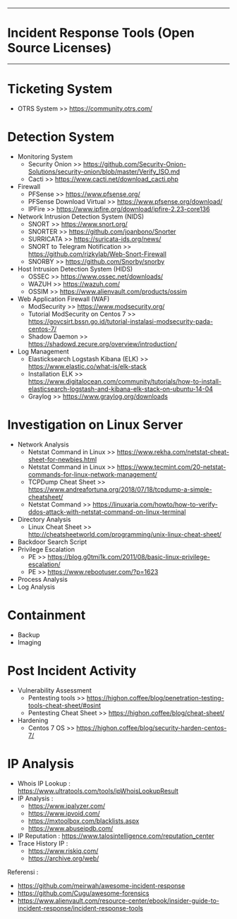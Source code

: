 -------------------------------------------------------
# Incident Response Tools (Open Source Licenses)
-------------------------------------------------------

# Ticketing System
 - OTRS System >> https://community.otrs.com/
 
# Detection System
 - Monitoring System 
   * Security Onion >> https://github.com/Security-Onion-Solutions/security-onion/blob/master/Verify_ISO.md
   * Cacti >> https://www.cacti.net/download_cacti.php
 - Firewall 
   * PFSense >> https://www.pfsense.org/
   * PFSense Download Virtual >> https://www.pfsense.org/download/
   * IPFire >> https://www.ipfire.org/download/ipfire-2.23-core136
 - Network Intrusion Detection System (NIDS)
   * SNORT >> https://www.snort.org/
   * SNORTER >> https://github.com/joanbono/Snorter
   * SURRICATA >> https://suricata-ids.org/news/
   * SNORT to Telegram Notification >> https://github.com/rizkylab/Web-Snort-Firewall
   * SNORBY >> https://github.com/Snorby/snorby
 - Host Intrusion Detection System (HIDS)
   * OSSEC >> https://www.ossec.net/downloads/
   * WAZUH >> https://wazuh.com/
   * OSSIM >> https://www.alienvault.com/products/ossim
 - Web Application Firewall (WAF)
   * ModSecurity >> https://www.modsecurity.org/
   * Tutorial ModSecurity on Centos 7 >> https://govcsirt.bssn.go.id/tutorial-instalasi-modsecurity-pada-centos-7/
   * Shadow Daemon >> https://shadowd.zecure.org/overview/introduction/
 - Log Management
   * Elasticksearch Logstash Kibana (ELK) >> https://www.elastic.co/what-is/elk-stack
   * Installation ELK >> https://www.digitalocean.com/community/tutorials/how-to-install-elasticsearch-logstash-and-kibana-elk-stack-on-ubuntu-14-04
   * Graylog >> https://www.graylog.org/downloads
   
# Investigation on Linux Server
 - Network Analysis
   * Netstat Command in Linux >> https://www.rekha.com/netstat-cheat-sheet-for-newbies.html
   * Netstat Command in Linux >> https://www.tecmint.com/20-netstat-commands-for-linux-network-management/
   * TCPDump Cheat Sheet >> https://www.andreafortuna.org/2018/07/18/tcpdump-a-simple-cheatsheet/
   * Netstat Command >> https://linuxaria.com/howto/how-to-verify-ddos-attack-with-netstat-command-on-linux-terminal
 - Directory Analysis
   * Linux Cheat Sheet >> http://cheatsheetworld.com/programming/unix-linux-cheat-sheet/
 - Backdoor Search Script
 - Privilege Escalation
   * PE >> https://blog.g0tmi1k.com/2011/08/basic-linux-privilege-escalation/
   * PE >> https://www.rebootuser.com/?p=1623
 - Process Analysis
 - Log Analysis
 
# Containment
 - Backup
 - Imaging
 
# Post Incident Activity
 - Vulnerability Assessment
   * Pentesting tools >> https://highon.coffee/blog/penetration-testing-tools-cheat-sheet/#osint
   * Pentesting Cheat Sheet >> https://highon.coffee/blog/cheat-sheet/
 - Hardening
   * Centos 7 OS >> https://highon.coffee/blog/security-harden-centos-7/
 
# IP Analysis
 - Whois IP Lookup : https://www.ultratools.com/tools/ipWhoisLookupResult
 - IP Analysis :
    - https://www.ipalyzer.com/
    - https://www.ipvoid.com/
    - https://mxtoolbox.com/blacklists.aspx
    - https://www.abuseipdb.com/
 - IP Reputation : https://www.talosintelligence.com/reputation_center
 - Trace History IP :
    - https://www.riskiq.com/
    - https://archive.org/web/

Referensi : 
- https://github.com/meirwah/awesome-incident-response
- https://github.com/Cugu/awesome-forensics
- https://www.alienvault.com/resource-center/ebook/insider-guide-to-incident-response/incident-response-tools
